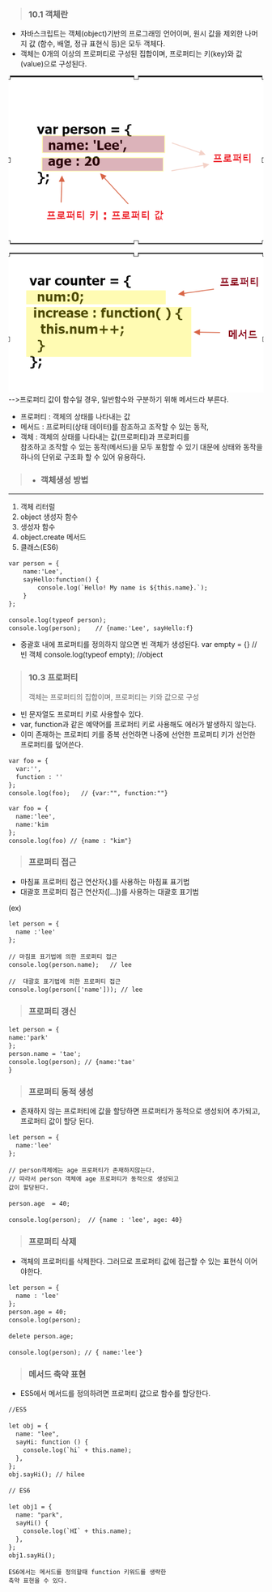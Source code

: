 > ### 10.1 객체란

- 자바스크립트는 객체(object)기반의 프로그래밍 언어이며,
  원시 값을 제외한 나머지 값 (함수, 배열, 정규 표현식 등)은 모두 객체다.
- 객체는 0개의 이상의 프로퍼티로 구성된 집합이며, 프로퍼티는 키(key)와 값(value)으로 구성된다.

![alt text](image-4.png)

![alt text](image-6.png)
-->프로퍼티 값이 함수일 경우, 일반함수와 구분하기 위해 메서드라 부른다.

- 프로퍼티 : 객체의 상태를 나타내는 값
- 메서드 : 프로퍼티(상태 데이터)를 참조하고 조작할 수 있는 동작, <br>
- 객체 : 객체의 상태를 나타내는 값(프로퍼티)과 프로퍼티를 <br>
  참조하고 조작할 수 있는 동작(메서드)을 모두 포함할 수 있기 대문에 상태와 동작을 하나의 단위로 구조화 할 수 있어 유용하다.

> - ### 객체생성 방법

---

1. 객체 리터럴
2. object 생성자 함수
3. 생성자 함수
4. object.create 메서드
5. 클래스(ES6)

```
var person = {
    name:'Lee',
    sayHello:function() {
        console.log(`Hello! My name is ${this.name}.`);
    }
};

console.log(typeof person);
console.log(person);    // {name:'Lee', sayHello:f}
```

- 중괄호 내에 프로퍼티를 정의하지 않으면 빈 객체가 생성된다.
  var empty = {} // 빈 객체
  console.log(typeof empty); //object

> ### 10.3 프로퍼티
>
> 객체는 프로퍼티의 집합이며, 프로퍼티는 키와 값으로 구성

- 빈 문자열도 프로퍼티 키로 사용할수 있다.
- var, function과 같은 예약어를 프로퍼티 키로 사용해도 에러가 발생하지 않는다.
- 이미 존재하는 프로퍼티 키를 중복 선언하면 나중에 선언한
  프로퍼티 키가 선언한 프로퍼티를 덮어쓴다.

```
var foo = {
  var:'',
  function : ''
};
console.log(foo);   // {var:"", function:""}
```

```
var foo = {
  name:'lee',
  name:'kim
};
console.log(foo) // {name : "kim"}
```

> ### 프로퍼티 접근

- 마침표 프로퍼티 접근 연산자(.)를 사용하는 마침표 표기법
- 대괄호 프로퍼티 접근 연산자([...])를 사용하는 대괄호 표기법

(ex)

```
let person = {
  name :'lee'
};

// 마침표 표기법에 의한 프로퍼티 접근
console.log(person.name);   // lee

//  대괄호 표기법에 의한 프로퍼티 접근
console.log(person(['name'])); // lee
```

> ### 프로퍼티 갱신

```
let person = {
name:'park'
};
person.name = 'tae';
console.log(person); // {name:'tae'
}

```

> ### 프로퍼티 동적 생성

- 존재하지 않는 프로퍼티에 값을 할당하면 프로퍼티가 동적으로 생성되어 추가되고, 프로퍼티 값이 할당 된다.

```
let person = {
  name:'lee'
};

// person객체에는 age 프로퍼티가 존재하지않는다.
// 따라서 person 객체에 age 프로퍼티가 동적으로 생성되고
값이 할당된다.

person.age  = 40;

console.log(person);  // {name : 'lee', age: 40}
```

> ### 프로퍼티 삭제

- 객체의 프로퍼티를 삭제한다. 그러므로 프로퍼티 값에 접근할 수 있는 표현식 이어야한다.

```
let person = {
  name : 'lee'
};
person.age = 40;
console.log(person);

delete person.age;

console.log(person); // { name:'lee'}
```

> ### 메서드 축약 표현

- ES5에서 메서드를 정의하려면 프로퍼티 값으로 함수를 할당한다.

```
//ES5

let obj = {
  name: "lee",
  sayHi: function () {
    console.log(`hi` + this.name);
  },
};
obj.sayHi(); // hilee

// ES6

let obj1 = {
  name: "park",
  sayHi() {
    console.log(`HI` + this.name);
  },
};
obj1.sayHi();

ES6에서는 메서드를 정의할때 function 키워드를 생략한
축약 표현을 수 있다.
```
